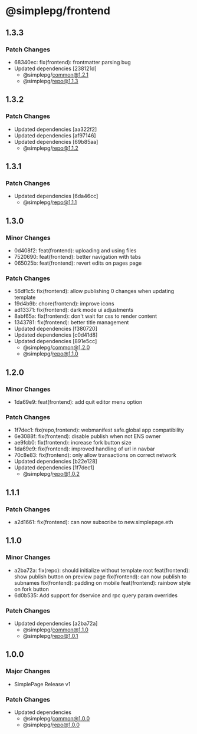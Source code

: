 # @simplepg/frontend

## 1.3.3

### Patch Changes

- 68340ec: fix(frontend): frontmatter parsing bug
- Updated dependencies [238121d]
  - @simplepg/common@1.2.1
  - @simplepg/repo@1.1.3

## 1.3.2

### Patch Changes

- Updated dependencies [aa322f2]
- Updated dependencies [af97146]
- Updated dependencies [69b85aa]
  - @simplepg/repo@1.1.2

## 1.3.1

### Patch Changes

- Updated dependencies [6da46cc]
  - @simplepg/repo@1.1.1

## 1.3.0

### Minor Changes

- 0d408f2: feat(frontend): uploading and using files
- 7520690: feat(frontend): better navigation with tabs
- 065025b: feat(frontend): revert edits on pages page

### Patch Changes

- 56df1c5: fix(frontend): allow publishing 0 changes when updating template
- 19d4b9b: chore(frontend): improve icons
- ad13371: fix(frontend): dark mode ui adjustments
- 8abf65a: fix(frontend): don't wait for css to render content
- 1343781: fix(frontend): better title management
- Updated dependencies [f380720]
- Updated dependencies [c0d41d8]
- Updated dependencies [891e5cc]
  - @simplepg/common@1.2.0
  - @simplepg/repo@1.1.0

## 1.2.0

### Minor Changes

- 1da69e9: feat(frontend): add quit editor menu option

### Patch Changes

- 1f7dec1: fix(repo,frontend): webmanifest safe.global app compatibility
- 6e3088f: fix(frontend): disable publish when not ENS owner
- ae9fcb0: fix(frontend): increase fork button size
- 1da69e9: fix(frontend): improved handling of url in navbar
- 70c8e83: fix(frontend): only allow transactions on correct network
- Updated dependencies [b22e128]
- Updated dependencies [1f7dec1]
  - @simplepg/repo@1.0.2

## 1.1.1

### Patch Changes

- a2d1661: fix(frontend): can now subscribe to new.simplepage.eth

## 1.1.0

### Minor Changes

- a2ba72a: fix(repo): should initialize without template root
  feat(frontend): show publish button on preview page
  fix(frontend): can now publish to subnames
  fix(frontend): padding on mobile
  feat(frontend): rainbow style on fork button
- 6d0b535: Add support for dservice and rpc query param overrides

### Patch Changes

- Updated dependencies [a2ba72a]
  - @simplepg/common@1.1.0
  - @simplepg/repo@1.0.1

## 1.0.0

### Major Changes

- SimplePage Release v1

### Patch Changes

- Updated dependencies
  - @simplepg/common@1.0.0
  - @simplepg/repo@1.0.0
